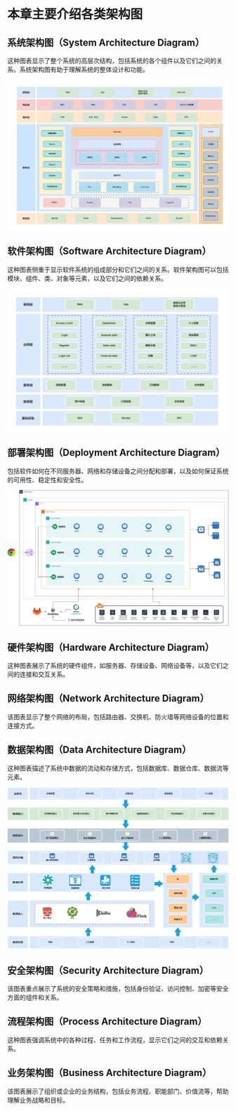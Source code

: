 # 本章主要介绍各类架构图

## 系统架构图（System Architecture Diagram）
这种图表显示了整个系统的高层次结构，包括系统的各个组件以及它们之间的关系。系统架构图有助于理解系统的整体设计和功能。

![系统架构图](img/system-arch.png)

## 软件架构图（Software Architecture Diagram）
这种图表侧重于显示软件系统的组成部分和它们之间的关系。软件架构图可以包括模块、组件、类、对象等元素，以及它们之间的依赖关系。

![软件架构图](img/Software-srch.png)


## 部署架构图（Deployment Architecture Diagram）
包括软件如何在不同服务器、网络和存储设备之间分配和部署，以及如何保证系统的可用性、稳定性和安全性。

![部署架构图](img/depolyment-arch.png)

## 硬件架构图（Hardware Architecture Diagram）
这种图表展示了系统的硬件组件，如服务器、存储设备、网络设备等，以及它们之间的连接和交互关系。


## 网络架构图（Network Architecture Diagram）
该图表显示了整个网络的布局，包括路由器、交换机、防火墙等网络设备的位置和连接方式。


## 数据架构图（Data Architecture Diagram）
这种图表描述了系统中数据的流动和存储方式，包括数据库、数据仓库、数据流等元素。

![数据架构图](img/data-srch.png)


## 安全架构图（Security Architecture Diagram） 
该图表重点展示了系统的安全策略和措施，包括身份验证、访问控制、加密等安全方面的组件和关系。


## 流程架构图（Process Architecture Diagram） 
这种图表强调系统中的各种过程、任务和工作流程，显示它们之间的交互和依赖关系。


## 业务架构图（Business Architecture Diagram） 
该图表展示了组织或企业的业务结构，包括业务流程、职能部门、价值流等，帮助理解业务战略和目标。